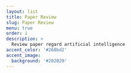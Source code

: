 ```yaml
---
layout: list
title: Paper Review
slug: Paper Review
menu: true
order: 1
description: >
  Review paper regard artificial intelligence
accent_color: '#268bd2'
accent_image:
  background: '#202020'
---
```

